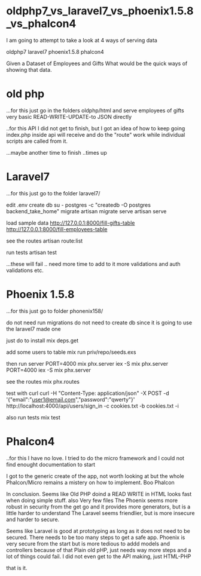 # oldphp7_vs_laravel7_vs_phoenix1.5.8_vs_phalcon4

I am going to attempt to take a look at 4 ways of serving data

oldphp7 
laravel7 
phoenix1.5.8
phalcon4

Given a Dataset of Employees and Gifts 
What would be the quick ways of showing that data.


# old php 

...for this just go in the folders oldphp/html
and serve employees of gifts 
very basic READ-WRITE-UPDATE-to JSON directly

..for this API I did not get to finish,
but I got an idea of how to keep going 
index.php inside api will receive and 
do the "route" work while 
individual scripts are called from it. 

...maybe another time to finish ..times up

# Laravel7 
...for this just go to the folder laravel7/


edit .env 
create db
su - postgres -c "createdb -O postgres backend_take_home"
migrate
artisan migrate
serve
artisan serve

load sample data
http://127.0.0.1:8000/fill-gifts-table
http://127.0.0.1:8000/fill-employees-table

see the routes
artisan route:list

run tests
artisan test

...these will fail .. need more time to add to it 
more validations and auth validations etc. 



# Phoenix 1.5.8 
...for this just go to folder phonenix158/

do not need run migrations
do not need to create db since it is going to use the laravel7 made one

just do 
to install 
mix deps.get

add some users to table
mix run priv/repo/seeds.exs

then run server
PORT=4000 mix phx.server
iex -S mix phx.server
PORT=4000 iex -S mix phx.server

see the routes
mix phx.routes

test with curl 
curl -H "Content-Type: application/json" -X POST -d '{"email":"user1@email.com","password":"qwerty"}' http://localhost:4000/api/users/sign_in -c cookies.txt -b cookies.txt -i


also run tests
mix test

# Phalcon4

..for this I have no love. I tried to do the micro framework 
and I could not find enought documentation to start

I got to the generic create of the app,
not worth looking at 
but the whole Phalcon/Micro
remains a mistery on how to implement.
Boo Phalcon




In conclusion. 
Seems like Old PHP doind a READ WRITE in HTML looks fast when doing simple stuff. also Very few files
The Phoenix seems more robust in security from the get go and it provides more generators, but is a little harder to understand
The Laravel seems friendlier, but is more insecure and harder to secure. 


Seems like Laravel is good at prototyping as long as it does not need to be secured. There needs to be too many steps to get a safe app.
Phoenix is very secure from the start but is more tedious to addd models and controllers because of that
Plain old pHP, just needs way more steps and a lot of things could fail. I did not even get to the API making, just HTML-PHP

that is it.